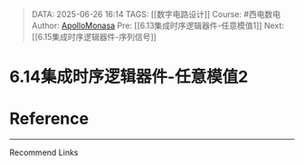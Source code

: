 > DATA: 2025-06-26 16:14
> TAGS: [[数字电路设计]]
> Course: #西电数电 
> Author: [ApolloMonasa](https://github.com/ApolloMonasa)
> Pre: [[6.13集成时序逻辑器件-任意模值1]]
> Next:[[6.15集成时序逻辑器件-序列信号]]


# 6.14集成时序逻辑器件-任意模值2


# Reference


---
Recommend Links
